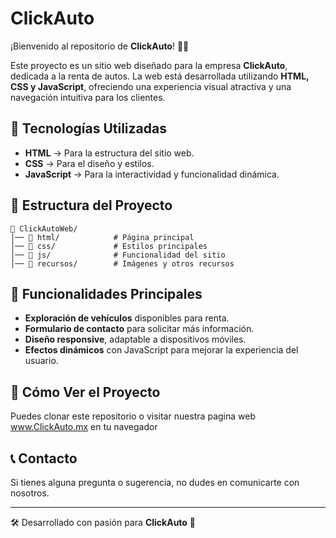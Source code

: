 # ClickAuto 

¡Bienvenido al repositorio de **ClickAuto**! 🚗💨

Este proyecto es un sitio web diseñado para la empresa **ClickAuto**, dedicada a la renta de autos. La web está desarrollada utilizando **HTML, CSS y JavaScript**, ofreciendo una experiencia visual atractiva y una navegación intuitiva para los clientes.

## 🚀 Tecnologías Utilizadas
- **HTML** → Para la estructura del sitio web.
- **CSS** → Para el diseño y estilos.
- **JavaScript** → Para la interactividad y funcionalidad dinámica.

## 📂 Estructura del Proyecto
```
📁 ClickAutoWeb/
│── 📁 html/            # Página principal
│── 📁 css/             # Estilos principales
│── 📁 js/              # Funcionalidad del sitio
│── 📁 recursos/        # Imágenes y otros recursos
```

## 🌟 Funcionalidades Principales
- **Exploración de vehículos** disponibles para renta.
- **Formulario de contacto** para solicitar más información.
- **Diseño responsive**, adaptable a dispositivos móviles.
- **Efectos dinámicos** con JavaScript para mejorar la experiencia del usuario.

## 📌 Cómo Ver el Proyecto
Puedes clonar este repositorio o visitar nuestra pagina web www.ClickAuto.mx en tu navegador


## 📞 Contacto
Si tienes alguna pregunta o sugerencia, no dudes en comunicarte con nosotros.

---
🛠 Desarrollado con pasión para **ClickAuto** 🚗
